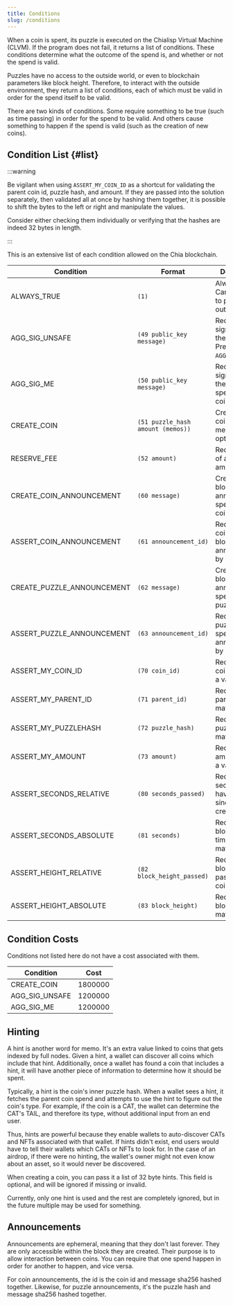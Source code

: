 ```yaml
---
title: Conditions
slug: /conditions
---
```


When a coin is spent, its puzzle is executed on the Chialisp Virtual Machine (CLVM). If the program does not fail, it returns a list of conditions. These conditions determine what the outcome of the spend is, and whether or not the spend is valid.

Puzzles have no access to the outside world, or even to blockchain parameters like block height. Therefore, to interact with the outside environment, they return a list of conditions, each of which must be valid in order for the spend itself to be valid.

There are two kinds of conditions. Some require something to be true (such as time passing) in order for the spend to be valid. And others cause something to happen if the spend is valid (such as the creation of new coins).

## Condition List {#list}

:::warning

Be vigilant when using `ASSERT_MY_COIN_ID` as a shortcut for validating the parent coin id, puzzle hash, and amount. If they are passed into the solution separately, then validated all at once by hashing them together, it is possible to shift the bytes to the left or right and manipulate the values.

Consider either checking them individually or verifying that the hashes are indeed 32 bytes in length.

:::

This is an extensive list of each condition allowed on the Chia blockchain.

| Condition                  | Format                            | Description                                                 |
| -------------------------- | --------------------------------- | ----------------------------------------------------------- |
| ALWAYS_TRUE                | `(1)`                             | Always valid. Can be used to pass data to outer puzzles.    |
| AGG_SIG_UNSAFE             | `(49 public_key message)`         | Requires a signature for the message. Prefer `AGG_SIG_ME`.  |
| AGG_SIG_ME                 | `(50 public_key message)`         | Requires a signature for the message specific to this coin. |
| CREATE_COIN                | `(51 puzzle_hash amount (memos))` | Creates a new coin. The memo field is optional.             |
| RESERVE_FEE                | `(52 amount)`                     | Requires a fee of at least the amount given.                |
| CREATE_COIN_ANNOUNCEMENT   | `(60 message)`                    | Creates a block announcement specific to this coin.         |
| ASSERT_COIN_ANNOUNCEMENT   | `(61 announcement_id)`            | Requires a coin specific block announcement by its id.      |
| CREATE_PUZZLE_ANNOUNCEMENT | `(62 message)`                    | Creates a block announcement specific to this puzzle.       |
| ASSERT_PUZZLE_ANNOUNCEMENT | `(63 announcement_id)`            | Requires a puzzle specific block announcement by its id.    |
| ASSERT_MY_COIN_ID          | `(70 coin_id)`                    | Requires the coin id match a value.                         |
| ASSERT_MY_PARENT_ID        | `(71 parent_id)`                  | Requires the parent coin id match a value.                  |
| ASSERT_MY_PUZZLEHASH       | `(72 puzzle_hash)`                | Requires the puzzle hash match a value.                     |
| ASSERT_MY_AMOUNT           | `(73 amount)`                     | Requires the amount match a value.                          |
| ASSERT_SECONDS_RELATIVE    | `(80 seconds_passed)`             | Requires seconds to have passed since coin creation.        |
| ASSERT_SECONDS_ABSOLUTE    | `(81 seconds)`                    | Requires the block timestamp to match a value.              |
| ASSERT_HEIGHT_RELATIVE     | `(82 block_height_passed)`        | Requires blocks to have passed since coin creation.         |
| ASSERT_HEIGHT_ABSOLUTE     | `(83 block_height)`               | Requires the block height to match a value.                 |

## Condition Costs

Conditions not listed here do not have a cost associated with them.

| Condition      | Cost    |
| -------------- | ------- |
| CREATE_COIN    | 1800000 |
| AGG_SIG_UNSAFE | 1200000 |
| AGG_SIG_ME     | 1200000 |

## Hinting

A hint is another word for memo. It's an extra value linked to coins that gets indexed by full nodes. Given a hint, a wallet can discover all coins which include that hint. Additionally, once a wallet has found a coin that includes a hint, it will have another piece of information to determine how it should be spent.

Typically, a hint is the coin's inner puzzle hash. When a wallet sees a hint, it fetches the parent coin spend and attempts to use the hint to figure out the coin's type. For example, if the coin is a CAT, the wallet can determine the CAT's TAIL, and therefore its type, without additional input from an end user.

Thus, hints are powerful because they enable wallets to auto-discover CATs and NFTs associated with that wallet. If hints didn't exist, end users would have to tell their wallets which CATs or NFTs to look for. In the case of an airdrop, if there were no hinting, the wallet's owner might not even know about an asset, so it would never be discovered.

When creating a coin, you can pass it a list of 32 byte hints. This field is optional, and will be ignored if missing or invalid.

Currently, only one hint is used and the rest are completely ignored, but in the future multiple may be used for something.

## Announcements

Announcements are ephemeral, meaning that they don't last forever. They are only accessible within the block they are created. Their purpose is to allow interaction between coins. You can require that one spend happen in order for another to happen, and vice versa.

For coin announcements, the id is the coin id and message sha256 hashed together. Likewise, for puzzle announcements, it's the puzzle hash and message sha256 hashed together.
